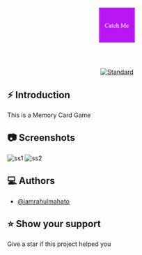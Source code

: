 <p align="center">
    <img alt="" height="80" src="./img/logo_1.png">
  </a>
</p>
<h1 align="center"> </h1>

<div align="center">

</div>

<br />

<div align="center">
  <!-- Standard -->
  <a href="https://standardjs.com">
    <img src="https://img.shields.io/badge/code%20style-standard-brightgreen.svg?style=flat-square"
      alt="Standard" />
  </a>
</div>

## ⚡️  Introduction
This is a Memory Card Game

## 📷 Screenshots

![ss1]()
![ss2]()

## ‎‍💻 Authors

- [@iamrahulmahato](https://www.github.com/iamrahulmahato)
## ⭐️ Show your support

Give a star if this project helped you